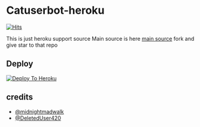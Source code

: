 # Catuserbot-heroku
[![Hits](https://hits.seeyoufarm.com/api/count/incr/badge.svg?url=https%3A%2F%2Fgithub.com%2FMr-confused%2Fcatpack&count_bg=%2379C83D&title_bg=%23555555&icon=&icon_color=%23E7E7E7&title=hits&edge_flat=false)](https://github.com/sandy1709/catuserbot)

This is just heroku support source 
Main source is here [main source](https://github.com/sandy1709/catuserbot) fork and give star to that repo 

## Deploy
[![Deploy To Heroku](https://www.herokucdn.com/deploy/button.svg)](https://dashboard.heroku.com/new?button-url=https://github.com/Achu2234/catdeploy90)

## credits
   - [@midnightmadwalk](https://t.me/midnightmadwalk)
   - [@DeletedUser420](https://t.me/DeletedUser420)
